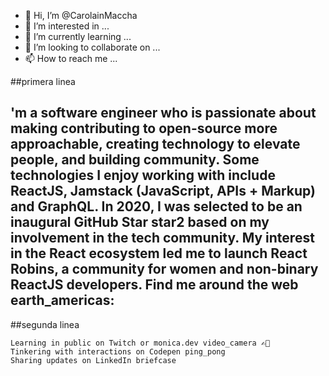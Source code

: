 - 👋 Hi, I’m @CarolainMaccha
- 👀 I’m interested in ...
- 🌱 I’m currently learning ...
- 💞️ I’m looking to collaborate on ...
- 📫 How to reach me ...

<!---
CarolainMaccha/CarolainMaccha is a ✨ special ✨ repository because its `README.md` (this file) appears on your GitHub profile.
You can click the Preview link to take a look at your changes.
--->
##primera linea 

'm a software engineer who is passionate about making contributing to open-source more approachable, creating technology to elevate people, and building community. Some technologies I enjoy working with include ReactJS, Jamstack (JavaScript, APIs + Markup) and GraphQL. In 2020, I was selected to be an inaugural GitHub Star star2 based on my involvement in the tech community. My interest in the React ecosystem led me to launch React Robins, a community for women and non-binary ReactJS developers.
Find me around the web earth_americas:
---
##segunda linea

    Learning in public on Twitch or monica.dev video_camera ✍🏾
    Tinkering with interactions on Codepen ping_pong
    Sharing updates on LinkedIn briefcase
